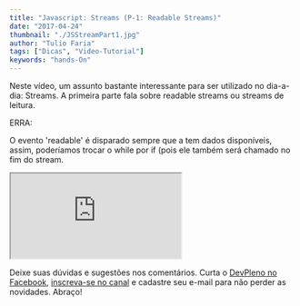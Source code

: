 ```yaml
---
title: "Javascript: Streams (P-1: Readable Streams)"
date: "2017-04-24"
thumbnail: "./JSStreamPart1.jpg"
author: "Tulio Faria"
tags: ["Dicas", "Video-Tutorial"]
keywords: "hands-On"
---
```



Neste vídeo, um assunto bastante interessante para ser utilizado no dia-a-dia: Streams. A primeira parte fala sobre readable streams ou streams de leitura. 

ERRA: 

O evento 'readable' é disparado sempre que a tem dados disponíveis, assim, poderíamos trocar o while por if (pois ele também será chamado no fim do stream. 

<div class="embed-responsive embed-responsive-16by9 mb-4">
  <iframe class="embed-responsive-item" src="https://www.youtube.com/embed/PcvJm2QqSS4" allowfullscreen></iframe>
</div>   

Deixe suas dúvidas e sugestões nos comentários. Curta o [DevPleno no Facebook](https://www.facebook.com/devpleno), [inscreva-se no canal](https://www.youtube.com/devplenocom) e cadastre seu e-mail para não perder as novidades. Abraço!